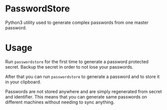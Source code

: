 # PasswordStore

Python3 utility used to generate complex passwords from one master password.

# Usage

Run `passwordstore` for the first time to generate a password protected secret.
Backup the secret in order to not lose your passwords.

After that you can run `passwordstore` to generate a password and to store it in your clipboard.

Passwords are not stored anywhere and are simply regenerated from secret and identifier.
This means that you can generate same passwords on different machines without needing to sync anything.
